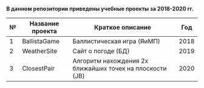 **В данном репозитории приведены учебные проекты за 2018-2020 гг.**

№ | Название проекта | Краткое описание                                         | Год
--|------------------|----------------------------------------------------------|-----
1 | BallistaGame     | Баллистическая игра (ЯиМП)                               | 2018
2 | WeatherSite      | Сайт о погоде (БД)                                       | 2019
3 | ClosestPair      | Алгоритм нахождения 2х ближайших точек на плоскости (JB) | 2020
